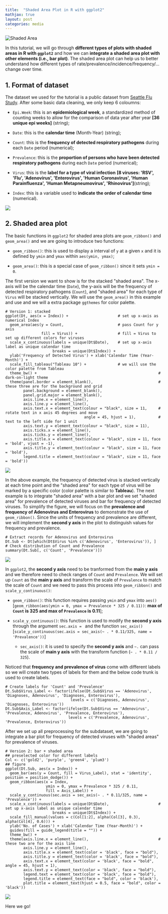 ```yaml
---
title:  "Shaded Area Plot in R with ggplot2"
mathjax: true
layout: post
categories: media
---
```


![Shaded Area](https://raw.githubusercontent.com/YzwIsALaity/Shaded-Area-Plot-Tutorial-in-R/4a3120d1ac3cbfd5a5d7068b3f941a0867650eb0/Version%202.jpeg)


In this tutorial, we will go through __different types of plots with shaded areas in R with `ggplot2`__ and how we can __integrate a shaded area plot with other elements (i.e., bar plot)__. The shaded area plot can help us to better understand how different types of rate/prevalence/incidence/frequency/... change over time.

## 1. Format of dataset
The dataset we used for the tutorial is a public dataset from [Seattle Flu Study](https://seattleflu.org/pathogens). After some basic data cleaning, we only keep 6 coloumns:

- `Epi.Week`: this is an __epidemiological week__, a standardized method of counting weeks to allow for the comparison of data year after year __[36 unique epi weeks]__ (string); 

- `Date`: this is the __calendar time__ (Month-Year) (string);

- `Count`: this is the __frequency of detected respiratory pathogens__ during each `Date` period (numerical); 

- `Prevalence`: this is the __proportion of persons who have been detected respiratory pathogens__ during each `Date` period (numerical); 

- `Virus`: this is the __label for a type of viral infection__ __[8 viruses: 'RSV', 'Flu', 'Adenovirus', 'Enterovirus', 'Human Coronavirus', 'Human Parainfluenza', 'Human Metapneumovirus', 'Rhinovirus']__(string);

- `Index`: this is a variable used to __indicate the order of calendar time__ (numerical).

![](https://raw.githubusercontent.com/YzwIsALaity/Shaded-Area-Plot-Tutorial-in-R/4a3120d1ac3cbfd5a5d7068b3f941a0867650eb0/Dataset.png)

## 2. Shaded area plot
The basic functions in `ggplot2` for shaded area plots are `geom_ribbon()` and `geom_area()` and we are going to introduce two functions:

- `geom_ribbon()`: this is used to display a interval of `y` at a given `x` and it is defined by `ymin` and `ymax` within `aes(ymin, ymax)`;

- `geom_area()`: this is a special case of `geom_ribbon()` since it sets `ymin = 0`.

The first version we want to show is for the stacked "shaded area". The x-axis will be the calendar time (`Date`), the y-axis will be the frequency of detected respiratory pathogens (`Count`), and "shaded area" for each type of `Virus` will be stacked vertically. We will use the `geom_area()` in this example and use and we will a extra package `ggthemes` for color palette.

````
# Version 1: stacked
ggplot(Dt, aes(x = Index)) +                      # set up x-axis as numerical Index
  geom_area(aes(y = Count,                        # pass Count for y axis
                fill = Virus)) +                  # fill = Virus to set up different colors for viruses
  scale_x_continuous(labels = unique(Dt$Date),    # set up x-axis label as unique calendar time 
                     breaks = unique(Dt$Index)) + 
  ylab('Frequency of Detected Virus') + xlab('Calendar Time (Year-Month)') + 
  scale_fill_tableau("Tableau 10") +              # we will use the color palette from Tableau
  theme_bw() +                                                      # dark-on-light theme
  theme(panel.border = element_blank(),                             # these three are for the background and grid
        panel.background = element_blank(),                    
        panel.grid.major = element_blank(), 
        axis.line.x = element_line(),                               
        axis.line.y = element_line(),
        axis.text.x = element_text(colour = "black", size = 11,     # rotate text in x axis 45 degrees and move 
                                   angle = 45, hjust = 1),          # text to the left side for 1 unit 
        axis.text.y = element_text(colour = "black", size = 11),
        axis.ticks.x = element_line(),                              
        axis.ticks.y = element_line(),
        axis.title.x = element_text(colour = "black", size = 11, face = 'bold', vjust = -1),                              
        axis.title.y = element_text(colour = "black", size = 11, face = 'bold'),
        legend.title = element_text(colour = "black", size = 11, face = 'bold'))  
````

![](https://raw.githubusercontent.com/YzwIsALaity/Shaded-Area-Plot-Tutorial-in-R/4a3120d1ac3cbfd5a5d7068b3f941a0867650eb0/Version%201.jpeg)

In the above example, the frequency of detected virus is stacked vertically at each time point and the "shaded area" for each type of virus will be marked by a specific color (color palette is similar to __Tableau__). The next example is to integrate "shaded area" with a bar plot and we set "shaded area" for prevalence of detected viruses and bar for frequency of detected viruses. To simplify the figure, we will focus on the __prevalence and frequency of Adenovirus and Enterovirus__ to demonstrate the use of `geom_ribbon()`. Since the units of frequency and prevalence are different, we will implement the __second y axis__ in the plot to distinguish values for frequency and prevalence.

````
# Extract records for Adenovirus and Enterovirus
Dt.Sub <- Dt[which(Dt$Virus %in% c('Adenovirus', 'Enterovirus')), ]
# Check distribution of Count and Prevalence
summary(Dt.Sub[, c('Count', 'Prevalence')])
````

![](https://raw.githubusercontent.com/YzwIsALaity/Shaded-Area-Plot-Tutorial-in-R/4a3120d1ac3cbfd5a5d7068b3f941a0867650eb0/Distribution.png)

In `ggplot2`, the __second y axis__ need to be tranformed from the __main y axis__ and we therefore need to check ranges of `Count` and `Prevalence`. We will set up `Count` as the __main y axis__ and transform the scale of `Prevalence` to match the scale of `Count` and we need to pass this process into `geom_ribbon()` and `scale_y_continuous()`:

- `geom_ribbon()`: this function requires passing `ymin` and `ymax` into `aes()` [`geom_ribbon(aes(ymin = 0, ymax = Prevalence * 325 / 0.11))`: __max of `Count` is 325 and max of `Prevalence` is 0.11__];

- `scale_y_continuous()`: this function is used to modify the __second y axis__ through the argument `sec.axis = ` and the function `sec_axis()` [`scale_y_continuous(sec.axis = sec_axis(~ . * 0.11/325, name = 'Prevalence'))`]

  + `sec_axis()`: it is used to specify the __second y axis__ and `~.` can pass the scale of __main y axis__ with the transform function (`~ . * 0.11 / 325`).

Noticed that __frequency and prevalence of virus__ come with different labels so we will create two types of labels for them and the below code trunk is used to create labels.

````
# Create labels for 'Count' and 'Prevalence' 
Dt.Sub$Virus_Label <- factor(ifelse(Dt.Sub$Virus == 'Adenovirus', 'Diagnoses, Adenovirus', 'Diagnoses, Enterovirus'), 
                             levels = c('Diagnoses, Adenovirus', 'Diagnoses, Enterovirus'))
Dt.Sub$Axis_Label <- factor(ifelse(Dt.Sub$Virus == 'Adenovirus', 'Prevalence, Adenovirus', 'Prevalence, Enterovirus'), 
                            levels = c('Prevalence, Adenovirus', 'Prevalence, Enterovirus'))
````

After we set up all preprocessing for the subdataset, we are going to integrate a bar plot for frequency of detected viruses with "shaded areas" for prevalence of viruses.

````
# Version 2: bar + shaded area
## preselected color for different labels
Col <- c('gold2', 'purple', 'green4', 'plum3')
## figure
ggplot(Dt.Sub, aes(x = Index)) + 
  geom_bar(aes(y = Count, fill = Virus_Label), stat = 'identity', position = position_dodge()) +
  geom_ribbon(aes(x = Index, 
                  ymin = 0, ymax = Prevalence * 325 / 0.11, 
                  fill = Axis_Label)) + 
  scale_y_continuous(sec.axis = sec_axis(~ . * 0.11/325, name = 'Prevalence')) + 
  scale_x_continuous(labels = unique(Dt$Date),                      # set up x-axis label as unique calendar time 
                     breaks = unique(Dt$Index)) + 
  scale_fill_manual(values = c(Col[1:2], alpha(Col[3], 0.3), alpha(Col[4], 0.6))) + 
  ylab('No. of Cases') + xlab('Calendar Time (Year-Month)') + 
  guides(fill = guide_legend(title = "")) + 
  theme_bw() +
  theme(axis.line.x = element_line(),                               # these two are for the axis line
        axis.line.y = element_line(),
        axis.title.x = element_text(color = 'black', face = "bold"),
        axis.title.y = element_text(color = 'black', face = "bold"),
        axis.text.x = element_text(color = 'black', face = "bold", angle = 45, hjust = 1),
        axis.text.y = element_text(color = 'black', face = "bold"),
        legend.text = element_text(color = 'black', face = "bold"),
        legend.title = element_text(face = "bold", color = 'black'),
        plot.title = element_text(hjust = 0.5, face = "bold", color = 'black'))
````

![](https://raw.githubusercontent.com/YzwIsALaity/Shaded-Area-Plot-Tutorial-in-R/4a3120d1ac3cbfd5a5d7068b3f941a0867650eb0/Version%202.jpeg)

Here we go!
